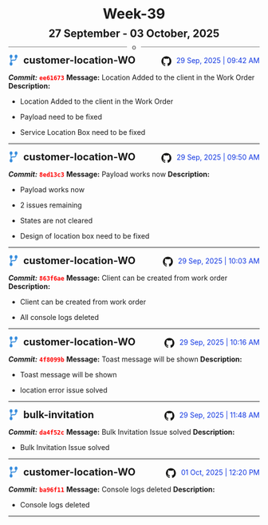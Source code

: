 <h1 style="text-align:center; margin-bottom:10px">Week-39</h1>
<h2 style="text-align:center; margin:0px">27 September - 03 October, 2025</h2>
<div style="display: flex; align-items: center; justify-content: center;">
  <hr style="flex: 1; background-color: gray;" />
  <span style="padding: 0 10px;font-weight:bold; color:gray">o</span>
  <hr style="flex: 1; background-color: gray;" />
</div>

<div style="display: flex; justify-content: space-between; align-items:end;">
  <div style="display:flex">
      <img src="../assets/branch.svg" alt="GitHub Logo"  style="width:20px; margin:0 10px 0 0">
      <h3 style="margin: 0; padding:0; font-weight: bold; font-size:20px;">customer-location-WO</h3>
  </div>
  <div style="display:flex">
  <img src="../assets/github.svg" alt="GitHub Logo" style="width:20px">
    <span style="color:rgb(16, 54, 226); text-align: right; margin:0 0 0 10px; padding:0px;">29 Sep, 2025 | 09:42 AM</span>
  </div>
</div>

**_Commit:_** <code style="color: red; font-weight: bold;">ee61673</code>
**Message:** Location Added to the client in the Work Order
**Description:**
- Location Added to the client in the Work Order

- Payload need to be fixed
- Service Location Box need to be fixed
---
<div style="display: flex; justify-content: space-between; align-items:end;">
  <div style="display:flex">
      <img src="../assets/branch.svg" alt="GitHub Logo"  style="width:20px; margin:0 10px 0 0">
      <h3 style="margin: 0; padding:0; font-weight: bold; font-size:20px;">customer-location-WO</h3>
  </div>
  <div style="display:flex">
  <img src="../assets/github.svg" alt="GitHub Logo" style="width:20px">
    <span style="color:rgb(16, 54, 226); text-align: right; margin:0 0 0 10px; padding:0px;">29 Sep, 2025 | 09:50 AM</span>
  </div>
</div>

**_Commit:_** <code style="color: red; font-weight: bold;">8ed13c3</code>
**Message:** Payload works now
**Description:**
- Payload works now

- 2 issues remaining
- States are not cleared
- Design of location box need to be fixed
---
<div style="display: flex; justify-content: space-between; align-items:end;">
  <div style="display:flex">
      <img src="../assets/branch.svg" alt="GitHub Logo"  style="width:20px; margin:0 10px 0 0">
      <h3 style="margin: 0; padding:0; font-weight: bold; font-size:20px;">customer-location-WO</h3>
  </div>
  <div style="display:flex">
  <img src="../assets/github.svg" alt="GitHub Logo" style="width:20px">
    <span style="color:rgb(16, 54, 226); text-align: right; margin:0 0 0 10px; padding:0px;">29 Sep, 2025 | 10:03 AM</span>
  </div>
</div>

**_Commit:_** <code style="color: red; font-weight: bold;">863f6ae</code>
**Message:** Client can be created from work order
**Description:**
- Client can be created from work order

- All console logs deleted
---
<div style="display: flex; justify-content: space-between; align-items:end;">
  <div style="display:flex">
      <img src="../assets/branch.svg" alt="GitHub Logo"  style="width:20px; margin:0 10px 0 0">
      <h3 style="margin: 0; padding:0; font-weight: bold; font-size:20px;">customer-location-WO</h3>
  </div>
  <div style="display:flex">
  <img src="../assets/github.svg" alt="GitHub Logo" style="width:20px">
    <span style="color:rgb(16, 54, 226); text-align: right; margin:0 0 0 10px; padding:0px;">29 Sep, 2025 | 10:16 AM</span>
  </div>
</div>

**_Commit:_** <code style="color: red; font-weight: bold;">4f8099b</code>
**Message:** Toast message will be shown
**Description:**
- Toast message will be shown

- location error issue solved
---
<div style="display: flex; justify-content: space-between; align-items:end;">
  <div style="display:flex">
      <img src="../assets/branch.svg" alt="GitHub Logo"  style="width:20px; margin:0 10px 0 0">
      <h3 style="margin: 0; padding:0; font-weight: bold; font-size:20px;">bulk-invitation</h3>
  </div>
  <div style="display:flex">
  <img src="../assets/github.svg" alt="GitHub Logo" style="width:20px">
    <span style="color:rgb(16, 54, 226); text-align: right; margin:0 0 0 10px; padding:0px;">29 Sep, 2025 | 11:48 AM</span>
  </div>
</div>

**_Commit:_** <code style="color: red; font-weight: bold;">da4f52c</code>
**Message:** Bulk Invitation Issue solved
**Description:**
- Bulk Invitation Issue solved
---
<div style="display: flex; justify-content: space-between; align-items:end;">
  <div style="display:flex">
      <img src="../assets/branch.svg" alt="GitHub Logo"  style="width:20px; margin:0 10px 0 0">
      <h3 style="margin: 0; padding:0; font-weight: bold; font-size:20px;">customer-location-WO</h3>
  </div>
  <div style="display:flex">
  <img src="../assets/github.svg" alt="GitHub Logo" style="width:20px">
    <span style="color:rgb(16, 54, 226); text-align: right; margin:0 0 0 10px; padding:0px;">01 Oct, 2025 | 12:20 PM</span>
  </div>
</div>

**_Commit:_** <code style="color: red; font-weight: bold;">ba96f11</code>
**Message:** Console logs deleted
**Description:**
- Console logs deleted
---
